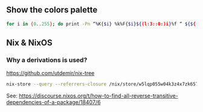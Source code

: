 ## Show the colors palette
```sh
for i in {0..255}; do print -Pn “%K{$i} %k%F{$i}${(l:3::0:)i}%f “ ${${(M)$((i%6)):#3}:+$’\n’}; done
```

## Nix & NixOS

### Why a derivations is used?

https://github.com/utdemir/nix-tree
```sh
nix-store --query --referrers-closure /nix/store/w5lqp055w04k3z4x7zk6570bx267w3h3-bash-5.1-p12.drv
```
See: https://discourse.nixos.org/t/how-to-find-all-reverse-transitive-dependencies-of-a-package/18407/6